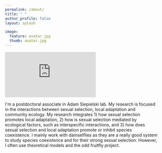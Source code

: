 ```yaml
---
permalink: /about/
title: " "
author_profile: false
layout: splash

image:
  feature: avatar.jpg
  thumb: avatar.jpg
---
```

![alt](https://mgomezllano.github.io/assets/images/avatar.pdf)

I'm a postdoctoral associate in Adam Siepielski lab. My research is focused in the interactions between sexual selection, local adaptation and community ecology. My research integrates 1) how sexual selection promotes local adaptation, 2) how is sexual selection mediated by ecological factors, such as interspecific interactions, and 3) how does sexual selection and local adaptation promote or inhibit species coexistence. I mainly work with damselflies as they are a really good system to study species coexistence and for their strong sexual selection. However, I often use theoretical models and the odd fruitfly project.
